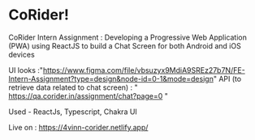 # CoRider!
CoRider Intern Assignment : Developing a Progressive Web Application (PWA) using ReactJS to build a Chat Screen for both Android and iOS devices

UI looks :"https://www.figma.com/file/vbsuzyx9MdiA9SREz27b7N/FE-Intern-Assignment?type=design&node-id=0-1&mode=design"
API (to retrieve data related to chat screen) : " https://qa.corider.in/assignment/chat?page=0 "

Used - ReactJs, Typescript, Chakra UI

Live on : https://4vinn-corider.netlify.app/   
